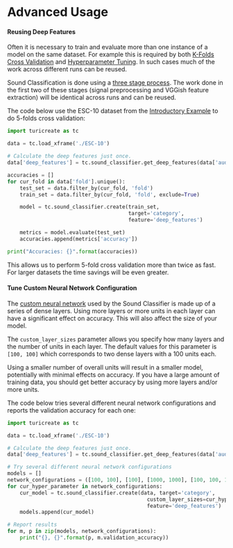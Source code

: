 # Advanced Usage


#### Reusing Deep Features
Often it is necessary to train and evaluate more than one instance of a model on the same dataset. For example this is required by both [K-Folds Cross Validation](https://en.wikipedia.org/wiki/Cross-validation_%28statistics%29) and [Hyperparameter Tuning](https://en.wikipedia.org/wiki/Hyperparameter_optimization). In such cases much of the work across different runs can be reused.

Sound Classification is done using a [three stage process](how-it-works.md). The work done in the first two of these stages (signal preprocessing and VGGish feature extraction) will be identical across runs and can be reused.

The code below use the ESC-10 dataset from the [Introductory Example](./README.md#introductory-example) to do 5-folds cross validation:

```python
import turicreate as tc

data = tc.load_xframe('./ESC-10')

# Calculate the deep features just once.
data['deep_features'] = tc.sound_classifier.get_deep_features(data['audio'])

accuracies = []
for cur_fold in data['fold'].unique():
    test_set = data.filter_by(cur_fold, 'fold')
    train_set = data.filter_by(cur_fold, 'fold', exclude=True)

    model = tc.sound_classifier.create(train_set,
                                       target='category',
                                       feature='deep_features')

    metrics = model.evaluate(test_set)
    accuracies.append(metrics['accuracy'])

print("Accuracies: {}".format(accuracies))
```

This allows us to perform 5-fold cross validation more than twice as fast. For larger datasets the time savings will be even greater.


#### Tune Custom Neural Network Configuration
The [custom neural network](how-it-works.html#custom-neural-network-stage) used by the Sound Classifier is made up of a series of dense layers. Using more layers or more units in each layer can have a significant effect on accuracy. This will also affect the size of your model.

The `custom_layer_sizes` parameter allows you specify how many layers and the number of units in each layer. The default values for this parameter is `[100, 100]` which corresponds to two dense layers with a 100 units each.

Using a smaller number of overall units will result in a smaller model, potentially with minimal effects on accuracy. If you have a large amount of training data, you should get better accuracy by using more layers and/or more units.

The code below tries several different neural network configurations and reports the validation accuracy for each one:

```python
import turicreate as tc

data = tc.load_xframe('./ESC-10')

# Calculate the deep features just once.
data['deep_features'] = tc.sound_classifier.get_deep_features(data['audio'])

# Try several different neural network configurations
models = []
network_configurations = ([100, 100], [100], [1000, 1000], [100, 100, 100])
for cur_hyper_parameter in network_configurations:
    cur_model = tc.sound_classifier.create(data, target='category',
                                             custom_layer_sizes=cur_hyper_parameter,
                                             feature='deep_features')
    models.append(cur_model)

# Report results
for m, p in zip(models, network_configurations):
    print("{}, {}".format(p, m.validation_accuracy))
```
